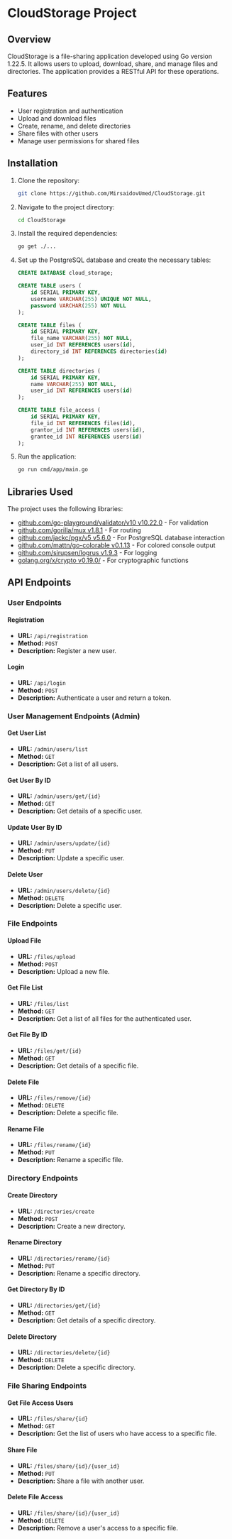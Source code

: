 # CloudStorage Project

## Overview

CloudStorage is a file-sharing application developed using Go version 1.22.5. It allows users to upload, download, share, and manage files and directories. The application provides a RESTful API for these operations.

## Features

- User registration and authentication
- Upload and download files
- Create, rename, and delete directories
- Share files with other users
- Manage user permissions for shared files

## Installation

1. Clone the repository:
    ```sh
    git clone https://github.com/MirsaidovUmed/CloudStorage.git
    ```
2. Navigate to the project directory:
    ```sh
    cd CloudStorage
    ```
3. Install the required dependencies:
    ```sh
    go get ./...
    ```
4. Set up the PostgreSQL database and create the necessary tables:
    ```sql
    CREATE DATABASE cloud_storage;

    CREATE TABLE users (
        id SERIAL PRIMARY KEY,
        username VARCHAR(255) UNIQUE NOT NULL,
        password VARCHAR(255) NOT NULL
    );

    CREATE TABLE files (
        id SERIAL PRIMARY KEY,
        file_name VARCHAR(255) NOT NULL,
        user_id INT REFERENCES users(id),
        directory_id INT REFERENCES directories(id)
    );

    CREATE TABLE directories (
        id SERIAL PRIMARY KEY,
        name VARCHAR(255) NOT NULL,
        user_id INT REFERENCES users(id)
    );

    CREATE TABLE file_access (
        id SERIAL PRIMARY KEY,
        file_id INT REFERENCES files(id),
        grantor_id INT REFERENCES users(id),
        grantee_id INT REFERENCES users(id)
    );
    ```
5. Run the application:
    ```sh
    go run cmd/app/main.go
    ```

## Libraries Used

The project uses the following libraries:

- [github.com/go-playground/validator/v10 v10.22.0](https://github.com/go-playground/validator) - For validation
- [github.com/gorilla/mux v1.8.1](https://github.com/gorilla/mux) - For routing
- [github.com/jackc/pgx/v5 v5.6.0](https://github.com/jackc/pgx) - For PostgreSQL database interaction
- [github.com/mattn/go-colorable v0.1.13](https://github.com/mattn/go-colorable) - For colored console output
- [github.com/sirupsen/logrus v1.9.3](https://github.com/sirupsen/logrus) - For logging
- [golang.org/x/crypto v0.19.0/](https://pkg.go.dev/golang.org/x/crypto) - For cryptographic functions

## API Endpoints

### User Endpoints

#### Registration
- **URL:** `/api/registration`
- **Method:** `POST`
- **Description:** Register a new user.

#### Login
- **URL:** `/api/login`
- **Method:** `POST`
- **Description:** Authenticate a user and return a token.

### User Management Endpoints (Admin)

#### Get User List
- **URL:** `/admin/users/list`
- **Method:** `GET`
- **Description:** Get a list of all users.

#### Get User By ID
- **URL:** `/admin/users/get/{id}`
- **Method:** `GET`
- **Description:** Get details of a specific user.

#### Update User By ID
- **URL:** `/admin/users/update/{id}`
- **Method:** `PUT`
- **Description:** Update a specific user.

#### Delete User
- **URL:** `/admin/users/delete/{id}`
- **Method:** `DELETE`
- **Description:** Delete a specific user.

### File Endpoints

#### Upload File
- **URL:** `/files/upload`
- **Method:** `POST`
- **Description:** Upload a new file.

#### Get File List
- **URL:** `/files/list`
- **Method:** `GET`
- **Description:** Get a list of all files for the authenticated user.

#### Get File By ID
- **URL:** `/files/get/{id}`
- **Method:** `GET`
- **Description:** Get details of a specific file.

#### Delete File
- **URL:** `/files/remove/{id}`
- **Method:** `DELETE`
- **Description:** Delete a specific file.

#### Rename File
- **URL:** `/files/rename/{id}`
- **Method:** `PUT`
- **Description:** Rename a specific file.

### Directory Endpoints

#### Create Directory
- **URL:** `/directories/create`
- **Method:** `POST`
- **Description:** Create a new directory.

#### Rename Directory
- **URL:** `/directories/rename/{id}`
- **Method:** `PUT`
- **Description:** Rename a specific directory.

#### Get Directory By ID
- **URL:** `/directories/get/{id}`
- **Method:** `GET`
- **Description:** Get details of a specific directory.

#### Delete Directory
- **URL:** `/directories/delete/{id}`
- **Method:** `DELETE`
- **Description:** Delete a specific directory.

### File Sharing Endpoints

#### Get File Access Users
- **URL:** `/files/share/{id}`
- **Method:** `GET`
- **Description:** Get the list of users who have access to a specific file.

#### Share File
- **URL:** `/files/share/{id}/{user_id}`
- **Method:** `PUT`
- **Description:** Share a file with another user.

#### Delete File Access
- **URL:** `/files/share/{id}/{user_id}`
- **Method:** `DELETE`
- **Description:** Remove a user's access to a specific file.
